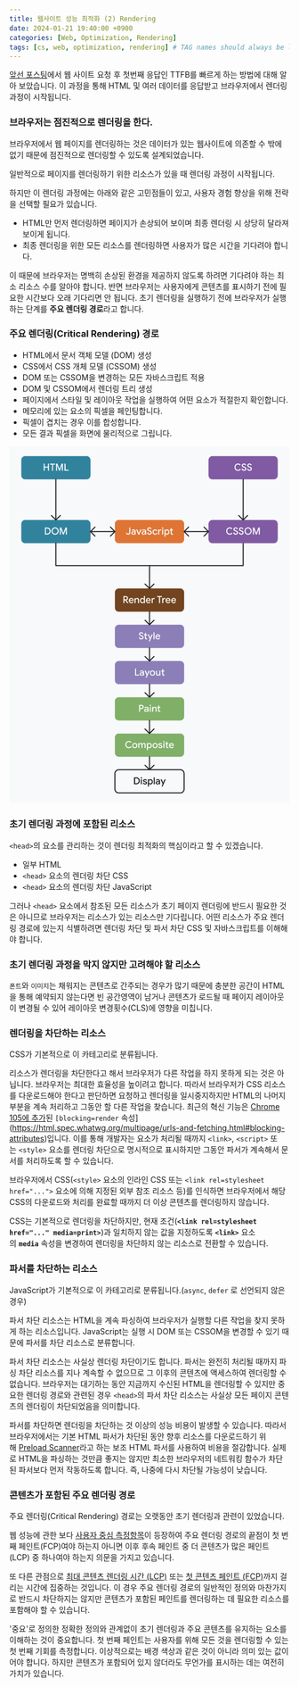 ```yaml
---
title: 웹사이트 성능 최적화 (2) Rendering
date: 2024-01-21 19:40:00 +0900
categories: [Web, Optimization, Rendering]
tags: [cs, web, optimization, rendering] # TAG names should always be lowercase
---
```


[앞선 포스팅](https://ppsea.github.io/posts/web-optimization-ttfb/)에서 웹 사이트 요청 후 첫번째 응답인 TTFB를 빠르게 하는 방법에 대해 알아 보았습니다. 이 과정을 통해 HTML 및 여러 데이터를 응답받고 브라우저에서 렌더링 과정이 시작됩니다.

### 브라우저는 점진적으로 렌더링을 한다.

브라우저에서 웹 페이지를 렌더링하는 것은 데이터가 있는 웹사이트에 의존할 수 밖에 없기 때문에 점진적으로 렌더링할 수 있도록 설계되었습니다.

일반적으로 페이지를 렌더링하기 위한 리소스가 있을 때 렌더링 과정이 시작됩니다.

하지만 이 렌더링 과정에는 아래와 같은 고민점들이 있고, 사용자 경험 향상을 위해 전략을 선택할 필요가 있습니다.

- HTML만 먼저 렌더링하면 페이지가 손상되어 보이며 최종 렌더링 시 상당히 달라져 보이게 됩니다.
- 최종 렌더링을 위한 모든 리소스를 렌더링하면 사용자가 많은 시간을 기다려야 합니다.

이 때문에 브라우저는 명백히 손상된 환경을 제공하지 않도록 하려면 기다려야 하는 최소 리소스 수를 알아야 합니다. 반면 브라우저는 사용자에게 콘텐츠를 표시하기 전에 필요한 시간보다 오래 기다리면 안 됩니다. 초기 렌더링을 실행하기 전에 브라우저가 실행하는 단계를 **주요 렌더링 경로**라고 합니다.

### 주요 렌더링(Critical Rendering) 경로

- HTML에서 문서 객체 모델 (DOM) 생성
- CSS에서 CSS 개체 모델 (CSSOM) 생성
- DOM 또는 CSSOM을 변경하는 모든 자바스크립트 적용
- DOM 및 CSSOM에서 렌더링 트리 생성
- 페이지에서 스타일 및 레이아웃 작업을 실행하여 어떤 요소가 적절한지 확인합니다.
- 메모리에 있는 요소의 픽셀을 페인팅합니다.
- 픽셀이 겹치는 경우 이를 합성합니다.
- 모든 결과 픽셀을 화면에 물리적으로 그립니다.

![fig-1-v2.svg](/assets/img/2024-01-21-rendering/1.svg)

### 초기 렌더링 과정에 포함된 리소스

`<head>`의 요소를 관리하는 것이 렌더링 최적화의 핵심이라고 할 수 있겠습니다.

- 일부 HTML
- `<head>` 요소의 렌더링 차단 CSS
- `<head>` 요소의 렌더링 차단 JavaScript

그러나 `<head>` 요소에서 참조된 모든 리소스가 초기 페이지 렌더링에 반드시 필요한 것은 아니므로 브라우저는 리소스가 있는 리소스만 기다립니다. 어떤 리소스가 주요 렌더링 경로에 있는지 식별하려면 렌더링 차단 및 파서 차단 CSS 및 자바스크립트를 이해해야 합니다.

### 초기 렌더링 과정을 막지 않지만 고려해야 할 리소스

`폰트`와 `이미지`는 채워지는 콘텐츠로 간주되는 경우가 많기 때문에 충분한 공간이 HTML을 통해 예약되지 않는다면 빈 공간영역이 남거나 콘텐츠가 로드될 때 페이지 레이아웃이 변경될 수 있어 레이아웃 변경횟수(CLS)에 영향을 미칩니다.

### 렌더링을 차단하는 리소스

CSS가 기본적으로 이 카테고리로 분류됩니다.

리소스가 렌더링을 차단한다고 해서 브라우저가 다른 작업을 하지 못하게 되는 것은 아닙니다. 브라우저는 최대한 효율성을 높이려고 합니다. 따라서 브라우저가 CSS 리소스를 다운로드해야 한다고 판단하면 요청하고 렌더링을 일시중지하지만 HTML의 나머지 부분을 계속 처리하고 그동안 할 다른 작업을 찾습니다. 최근의 혁신 기능은 [Chrome 105에 추가](https://chromestatus.com/feature/5452774595624960)된 `[blocking=render` 속성](https://html.spec.whatwg.org/multipage/urls-and-fetching.html#blocking-attributes)입니다. 이를 통해 개발자는 요소가 처리될 때까지 `<link>`, `<script>` 또는 `<style>` 요소를 렌더링 차단으로 명시적으로 표시하지만 그동안 파서가 계속해서 문서를 처리하도록 할 수 있습니다.

브라우저에서 CSS(`<style>` 요소의 인라인 CSS 또는 `<link rel=stylesheet href="...">` 요소에 의해 지정된 외부 참조 리소스 등)를 인식하면 브라우저에서 해당 CSS의 다운로드와 처리를 완료할 때까지 더 이상 콘텐츠를 렌더링하지 않습니다.

CSS는 기본적으로 렌더링을 차단하지만, 현재 조건(**`<link rel=stylesheet href="..." media=print>`**)과 일치하지 않는 값을 지정하도록 **`<link>`** 요소의 **`media`** 속성을 변경하여 렌더링을 차단하지 않는 리소스로 전환할 수 있습니다.

### 파서를 차단하는 리소스

JavaScript가 기본적으로 이 카테고리로 분류됩니다.(`async`, `defer` 로 선언되지 않은 경우)

파서 차단 리소스는 HTML을 계속 파싱하여 브라우저가 실행할 다른 작업을 찾지 못하게 하는 리소스입니다. JavaScript는 실행 시 DOM 또는 CSSOM을 변경할 수 있기 때문에 파서를 차단 리소스로 분류합니다.

파서 차단 리소스는 사실상 렌더링 차단이기도 합니다. 파서는 완전히 처리될 때까지 파싱 차단 리소스를 지나 계속할 수 없으므로 그 이후의 콘텐츠에 액세스하여 렌더링할 수 없습니다. 브라우저는 대기하는 동안 지금까지 수신된 HTML을 렌더링할 수 있지만 중요한 렌더링 경로와 관련된 경우 `<head>`의 파서 차단 리소스는 사실상 모든 페이지 콘텐츠의 렌더링이 차단되었음을 의미합니다.

파서를 차단하면 렌더링을 차단하는 것 이상의 성능 비용이 발생할 수 있습니다. 따라서 브라우저에서는 기본 HTML 파서가 차단된 동안 향후 리소스를 다운로드하기 위해 [Preload Scanner](https://web.dev/articles/preload-scanner?hl=ko)라고 하는 보조 HTML 파서를 사용하여 비용을 절감합니다. 실제로 HTML을 파싱하는 것만큼 좋지는 않지만 최소한 브라우저의 네트워킹 함수가 차단된 파서보다 먼저 작동하도록 합니다. 즉, 나중에 다시 차단될 가능성이 낮습니다.

### 콘텐츠가 포함된 주요 렌더링 경로

주요 렌더링(Critical Rendering) 경로는 오랫동안 초기 렌더링과 관련이 있었습니다.

웹 성능에 관한 보다 [사용자 중심 측정항목](https://web.dev/articles/user-centric-performance-metrics?hl=ko)이 등장하여 주요 렌더링 경로의 끝점이 첫 번째 페인트(FCP)여야 하는지 아니면 이후 후속 페인트 중 더 콘텐츠가 많은 페인트(LCP) 중 하나여야 하는지 의문을 가지고 있습니다.

또 다른 관점으로 [최대 콘텐츠 렌더링 시간 (LCP)](https://web.dev/articles/lcp?hl=ko) 또는 [첫 콘텐츠 페인트 (FCP)](https://web.dev/articles/fcp?hl=ko)까지 걸리는 시간에 집중하는 것입니다. 이 경우 주요 렌더링 경로의 일반적인 정의와 마찬가지로 반드시 차단하지는 않지만 콘텐츠가 포함된 페인트를 렌더링하는 데 필요한 리소스를 포함해야 할 수 있습니다.

'중요'로 정의한 정확한 정의와 관계없이 초기 렌더링과 주요 콘텐츠를 유지하는 요소를 이해하는 것이 중요합니다. 첫 번째 페인트는 사용자를 위해 모든 것을 렌더링할 수 있는 첫 번째 기회를 측정합니다. 이상적으로는 배경 색상과 같은 것이 아니라 의미 있는 값이어야 합니다. 하지만 콘텐츠가 포함되어 있지 않더라도 무언가를 표시하는 데는 여전히 가치가 있습니다.
